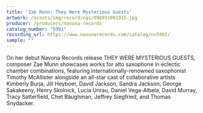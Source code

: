 ```yaml
---
title: 'Zae Munn: They Were Mysterious Guests'
artwork: /assets/img/recordings/896931001915.jpg
producer: /producers/navona-records
catalog_number: "5991"
recording_url: https://www.navonarecords.com/catalog/nv5991/
sample: ""
---
```

On her debut Navona Records release THEY WERE MYSTERIOUS GUESTS, composer Zae Munn showcases works for alto saxophone in eclectic chamber combinations, featuring internationally-renowned saxophonist Timothy McAllister alongside an all-star cast of collaborative artists Kimberly Burja, Jill Heyboer, David Jackson, Sandra Jackson, George Sakakeeny, Henry Skolnick, Lucia Unrau, Daniel Vega-Albela, David Murray, Tracy Satterfield, Chet Baughman, Jeffrey Siegfried, and Thomas Snydacker. 
